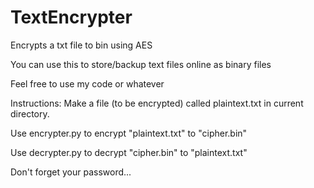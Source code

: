 # TextEncrypter
Encrypts a txt file to bin using AES

You can use this to store/backup text files online as binary files

Feel free to use my code or whatever


Instructions:
Make a file (to be encrypted) called plaintext.txt in current directory.

Use encrypter.py to encrypt "plaintext.txt" to "cipher.bin"

Use decrypter.py to decrypt "cipher.bin" to "plaintext.txt"

Don't forget your password...
